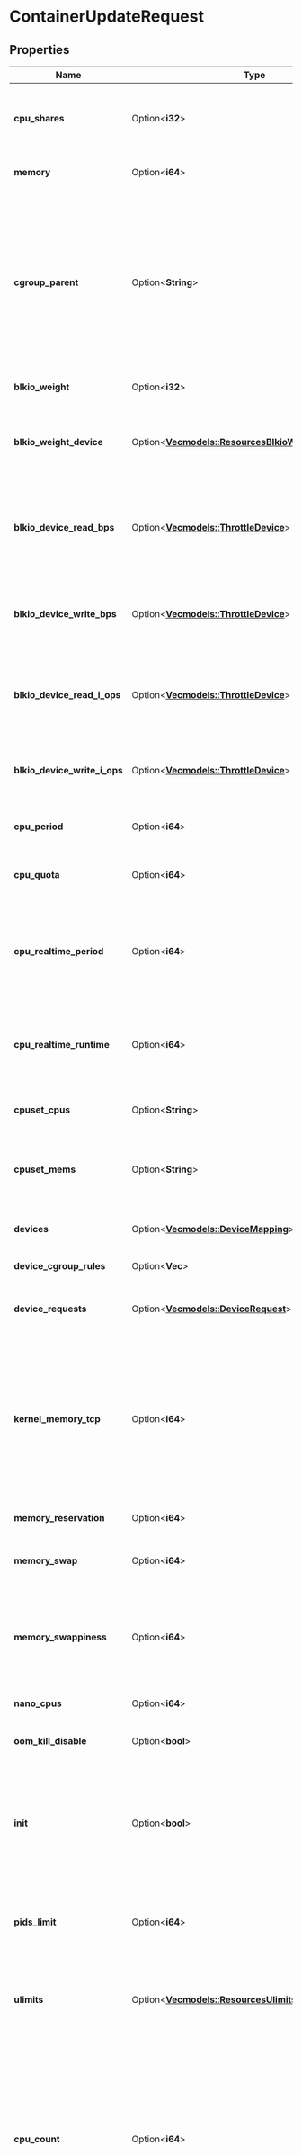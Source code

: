 # ContainerUpdateRequest

## Properties

Name | Type | Description | Notes
------------ | ------------- | ------------- | -------------
**cpu_shares** | Option<**i32**> | An integer value representing this container's relative CPU weight versus other containers.  | [optional]
**memory** | Option<**i64**> | Memory limit in bytes. | [optional][default to 0]
**cgroup_parent** | Option<**String**> | Path to `cgroups` under which the container's `cgroup` is created. If the path is not absolute, the path is considered to be relative to the `cgroups` path of the init process. Cgroups are created if they do not already exist.  | [optional]
**blkio_weight** | Option<**i32**> | Block IO weight (relative weight). | [optional]
**blkio_weight_device** | Option<[**Vec<models::ResourcesBlkioWeightDeviceInner>**](Resources_BlkioWeightDevice_inner.md)> | Block IO weight (relative device weight) in the form:  ``` [{\"Path\": \"device_path\", \"Weight\": weight}] ```  | [optional]
**blkio_device_read_bps** | Option<[**Vec<models::ThrottleDevice>**](ThrottleDevice.md)> | Limit read rate (bytes per second) from a device, in the form:  ``` [{\"Path\": \"device_path\", \"Rate\": rate}] ```  | [optional]
**blkio_device_write_bps** | Option<[**Vec<models::ThrottleDevice>**](ThrottleDevice.md)> | Limit write rate (bytes per second) to a device, in the form:  ``` [{\"Path\": \"device_path\", \"Rate\": rate}] ```  | [optional]
**blkio_device_read_i_ops** | Option<[**Vec<models::ThrottleDevice>**](ThrottleDevice.md)> | Limit read rate (IO per second) from a device, in the form:  ``` [{\"Path\": \"device_path\", \"Rate\": rate}] ```  | [optional]
**blkio_device_write_i_ops** | Option<[**Vec<models::ThrottleDevice>**](ThrottleDevice.md)> | Limit write rate (IO per second) to a device, in the form:  ``` [{\"Path\": \"device_path\", \"Rate\": rate}] ```  | [optional]
**cpu_period** | Option<**i64**> | The length of a CPU period in microseconds. | [optional]
**cpu_quota** | Option<**i64**> | Microseconds of CPU time that the container can get in a CPU period.  | [optional]
**cpu_realtime_period** | Option<**i64**> | The length of a CPU real-time period in microseconds. Set to 0 to allocate no time allocated to real-time tasks.  | [optional]
**cpu_realtime_runtime** | Option<**i64**> | The length of a CPU real-time runtime in microseconds. Set to 0 to allocate no time allocated to real-time tasks.  | [optional]
**cpuset_cpus** | Option<**String**> | CPUs in which to allow execution (e.g., `0-3`, `0,1`).  | [optional]
**cpuset_mems** | Option<**String**> | Memory nodes (MEMs) in which to allow execution (0-3, 0,1). Only effective on NUMA systems.  | [optional]
**devices** | Option<[**Vec<models::DeviceMapping>**](DeviceMapping.md)> | A list of devices to add to the container. | [optional]
**device_cgroup_rules** | Option<**Vec<String>**> | a list of cgroup rules to apply to the container | [optional]
**device_requests** | Option<[**Vec<models::DeviceRequest>**](DeviceRequest.md)> | A list of requests for devices to be sent to device drivers.  | [optional]
**kernel_memory_tcp** | Option<**i64**> | Hard limit for kernel TCP buffer memory (in bytes). Depending on the OCI runtime in use, this option may be ignored. It is no longer supported by the default (runc) runtime.  This field is omitted when empty.  | [optional]
**memory_reservation** | Option<**i64**> | Memory soft limit in bytes. | [optional]
**memory_swap** | Option<**i64**> | Total memory limit (memory + swap). Set as `-1` to enable unlimited swap.  | [optional]
**memory_swappiness** | Option<**i64**> | Tune a container's memory swappiness behavior. Accepts an integer between 0 and 100.  | [optional]
**nano_cpus** | Option<**i64**> | CPU quota in units of 10<sup>-9</sup> CPUs. | [optional]
**oom_kill_disable** | Option<**bool**> | Disable OOM Killer for the container. | [optional]
**init** | Option<**bool**> | Run an init inside the container that forwards signals and reaps processes. This field is omitted if empty, and the default (as configured on the daemon) is used.  | [optional]
**pids_limit** | Option<**i64**> | Tune a container's PIDs limit. Set `0` or `-1` for unlimited, or `null` to not change.  | [optional]
**ulimits** | Option<[**Vec<models::ResourcesUlimitsInner>**](Resources_Ulimits_inner.md)> | A list of resource limits to set in the container. For example:  ``` {\"Name\": \"nofile\", \"Soft\": 1024, \"Hard\": 2048} ```  | [optional]
**cpu_count** | Option<**i64**> | The number of usable CPUs (Windows only).  On Windows Server containers, the processor resource controls are mutually exclusive. The order of precedence is `CPUCount` first, then `CPUShares`, and `CPUPercent` last.  | [optional]
**cpu_percent** | Option<**i64**> | The usable percentage of the available CPUs (Windows only).  On Windows Server containers, the processor resource controls are mutually exclusive. The order of precedence is `CPUCount` first, then `CPUShares`, and `CPUPercent` last.  | [optional]
**io_maximum_i_ops** | Option<**i64**> | Maximum IOps for the container system drive (Windows only) | [optional]
**io_maximum_bandwidth** | Option<**i64**> | Maximum IO in bytes per second for the container system drive (Windows only).  | [optional]
**restart_policy** | Option<[**models::RestartPolicy**](RestartPolicy.md)> |  | [optional]

[[Back to Model list]](../README.md#documentation-for-models) [[Back to API list]](../README.md#documentation-for-api-endpoints) [[Back to README]](../README.md)


